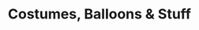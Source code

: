 ---
title: "Costumes, Balloons & Stuff"
url: /stillwater/costumes-balloons-and-stuff/
shop: clothes
---